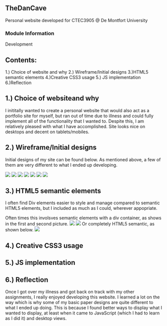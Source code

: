 ## TheDanCave

Personal website developed for CTEC3905 @ De Montfort University

### Module Information
Development

## Contents:

1.) Choice of website and why
2.) Wireframe/Initial designs
3.)HTML5 semantic elements
4.)Creative CSS3 usage
5.) JS implementation
6.)Reflection

## 1.) Choice of websiteand why

I inititally wanted to create a personal website that would also act 
as a portfolio site for myself, but ran out of time due to illness and 
could fully implement all of the functionality that I wanted to. Despite
 this, I am relatively pleased with what I have accomplished. Site looks
 nice on desktops and decent on tablets/mobiles.

## 2.) Wireframe/Initial designs

Initial designs of my site can be found below. As mentioned above, a few of them are very different to what I ended up developing.

<img src="https://github.com/cckraken/TheDanCave/blob/master/designs/26133145_10215648014816931_1581262824_n.jpg">
<img src="https://github.com/cckraken/TheDanCave/blob/master/designs/26133271_10215648015016936_165727140_n.jpg">
<img src="https://github.com/cckraken/TheDanCave/blob/master/designs/26135350_10215648016496973_150541141_n.jpg">
<img src="https://github.com/cckraken/TheDanCave/blob/master/designs/26176616_10215648012096863_49556011_n.jpg">
<img src="https://github.com/cckraken/TheDanCave/blob/master/designs/26177334_10215648012616876_1222303218_n.jpg">
<img src="https://github.com/cckraken/TheDanCave/blob/master/designs/26234128_10215648012576875_1194766307_n.jpg">
<img src="https://github.com/cckraken/TheDanCave/blob/master/designs/26236264_10215648012296868_621161456_o.jpg">

## 3.) HTML5 semantic elements

I often find Div elements easier to style and manage compared to semantic HTML5 elements, but I included as much as I could, wherever appopriate.

Often times this involsves semantic elements with a div container, as shows in the first and second picture.
<img src="https://github.com/cckraken/TheDanCave/blob/master/designs/semant1.png">
<img src="https://github.com/cckraken/TheDanCave/blob/master/designs/semant2.png">
Or completely HTML5 semantic, as shown below.
<img src="https://github.com/cckraken/TheDanCave/blob/master/designs/semant3.png">

## 4.) Creative CSS3 usage


## 5.) JS implementation


## 6.) Reflection

Once I got over my illness and got back on track with my other 
assignments, I really enjoyed developing this website. I learned a lot 
on the way which is why some of my basic paper designs are quite 
different to what I ended up doing. This is because I found better ways 
to display what I wanted to display, at least when it came to JavaScript
 (which I had to learn as I did it) and desktop views.
